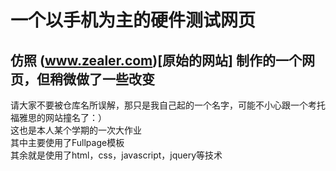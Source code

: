 # 一个以手机为主的硬件测试网页

仿照 (www.zealer.com)[原始的网站] 制作的一个网页，但稍微做了一些改变
----
请大家不要被仓库名所误解，那只是我自己起的一个名字，可能不小心跟一个考托福雅思的网站撞名了：）</br>
这也是本人某个学期的一次大作业</br>
其中主要使用了Fullpage模板</br>
其余就是使用了html，css，javascript，jquery等技术
